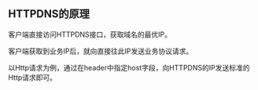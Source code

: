 ## HTTPDNS的原理

客户端直接访问HTTPDNS接口，获取域名的最优IP。

客户端获取到业务IP后，就向直接往此IP发送业务协议请求。

以Http请求为例，通过在header中指定host字段，向HTTPDNS的IP发送标准的Http请求即可。